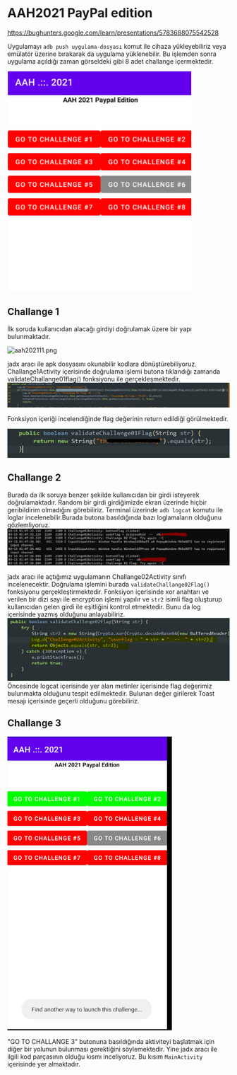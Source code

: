 # AAH2021 PayPal edition


https://bughunters.google.com/learn/presentations/5783688075542528

Uygulamayı `adb push uygulama-dosyası` komut ile cihaza yükleyebiliriz veya emülatör üzerine bırakarak da uygulama yüklenebilir. Bu işlemden sonra uygulama açıldığı zaman görseldeki gibi 8 adet challange içermektedir.

![aah2021.png](../../images/aah2021apk.png)

## Challange 1 
İlk soruda kullanıcıdan alacağı girdiyi doğrulamak üzere bir yapı bulunmaktadır.

![aah202111.png](https://github.com/arzuozkan/MyAndroidSecurityNotes/blob/main/images/aah202111.png?raw=true)

jadx aracı ile apk dosyasını okunabilir kodlara dönüştürebiliyoruz. Challange1Activity içerisinde doğrulama işlemi butona tıklandığı zamanda validateChallange01flag() fonksiyonu ile gerçekleşmektedir.
![aah202112.png](../../images/aah202112.png)

Fonksiyon içeriği incelendiğinde flag değerinin return edildiği görülmektedir. 

![aah202113.png](../../images/aah202113.png)

## Challange 2
Burada da ilk soruya benzer şekilde kullanıcıdan bir girdi isteyerek doğrulamaktadır.
Random bir girdi girdiğimizde ekran üzerinde hiçbir geribildirim olmadığını görebiliriz. Terminal üzerinde `adb logcat` komutu ile loglar incelenebilir.Burada butona basıldığında bazı loglamaların olduğunu gözlemliyoruz.
![aah202121.png](../../images/aah202121.png)

jadx aracı ile açtığımız uygulamanın Challange02Activity sınıfı incelenecektir. Doğrulama işlemini burada `validateChallange02Flag()` fonksiyonu gerçekleştirmektedir. Fonksiyon içerisinde xor anahtarı ve verilen bir dizi sayı ile encryption işlemi yapılır ve `str2` isimli flag oluşturup kullanıcıdan gelen girdi ile eşitliğini kontrol etmektedir. Bunu da log içerisinde yazmış olduğunu anlayabiliriz.
![aah202122.png](../../images/aah202122.png)
Öncesinde logcat içerisinde yer alan metinler içerisinde flag değerimiz bulunmakta olduğunu tespit edilmektedir. Bulunan değer girilerek Toast mesajı içerisinde geçerli olduğunu görebiliriz.

## Challange 3
![aah202131.png](../../images/aah202131.png)

"GO TO CHALLANGE 3" butonuna basıldığında aktiviteyi başlatmak için diğer bir yolunun bulunması gerektiğini söylemektedir. Yine jadx aracı ile ilgili kod parçasının olduğu kısmı inceliyoruz. Bu kısım `MainActivity` içerisinde yer almaktadır.
